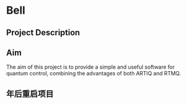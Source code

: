 # Bell 

##  Project Description



## Aim
The aim of this project is to provide a simple and useful software for quantum control, combining the advantages of both ARTIQ and RTMQ.

## 年后重启项目